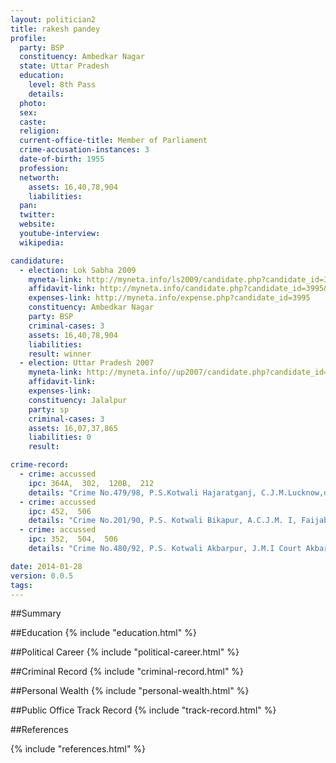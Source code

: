 ```yaml
---
layout: politician2
title: rakesh pandey
profile: 
  party: BSP
  constituency: Ambedkar Nagar
  state: Uttar Pradesh
  education: 
    level: 8th Pass
    details: 
  photo: 
  sex: 
  caste: 
  religion: 
  current-office-title: Member of Parliament
  crime-accusation-instances: 3
  date-of-birth: 1955
  profession: 
  networth: 
    assets: 16,40,78,904
    liabilities: 
  pan: 
  twitter: 
  website: 
  youtube-interview: 
  wikipedia: 

candidature: 
  - election: Lok Sabha 2009
    myneta-link: http://myneta.info/ls2009/candidate.php?candidate_id=3995
    affidavit-link: http://myneta.info/candidate.php?candidate_id=3995&scan=original
    expenses-link: http://myneta.info/expense.php?candidate_id=3995
    constituency: Ambedkar Nagar 
    party: BSP
    criminal-cases: 3
    assets: 16,40,78,904
    liabilities: 
    result: winner 
  - election: Uttar Pradesh 2007
    myneta-link: http://myneta.info//up2007/candidate.php?candidate_id=228
    affidavit-link: 
    expenses-link: 
    constituency: Jalalpur 
    party: sp
    criminal-cases: 3
    assets: 16,07,37,865
    liabilities: 0
    result:  

crime-record: 
  - crime: accussed
    ipc: 364A,  302,  120B,  212
    details: "Crime No.479/98, P.S.Kotwali Hajaratganj, C.J.M.Lucknow,dt. 02.02.07" 
  - crime: accussed
    ipc: 452,  506
    details: "Crime No.201/90, P.S. Kotwali Bikapur, A.C.J.M. I, Faijabad Court, Dt. 28.04.07" 
  - crime: accussed
    ipc: 352,  504,  506
    details: "Crime No.480/92, P.S. Kotwali Akbarpur, J.M.I Court Akbarpur" 

date: 2014-01-28
version: 0.0.5
tags: 
---
```

##Summary


##Education
{% include "education.html" %}


##Political Career
{% include "political-career.html" %}


##Criminal Record
{% include "criminal-record.html" %}


##Personal Wealth
{% include "personal-wealth.html" %}


##Public Office Track Record
{% include "track-record.html" %}


##References


{% include "references.html" %}